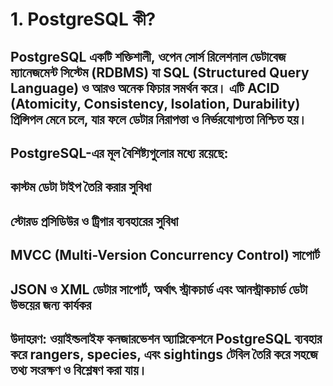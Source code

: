 # 1. PostgreSQL কী?
## PostgreSQL একটি শক্তিশালী, ওপেন সোর্স রিলেশনাল ডেটাবেজ ম্যানেজমেন্ট সিস্টেম (RDBMS) যা SQL (Structured Query Language) ও আরও অনেক ফিচার সমর্থন করে। এটি ACID (Atomicity, Consistency, Isolation, Durability) প্রিন্সিপল মেনে চলে, যার ফলে ডেটার নিরাপত্তা ও নির্ভরযোগ্যতা নিশ্চিত হয়।

## PostgreSQL-এর মূল বৈশিষ্ট্যগুলোর মধ্যে রয়েছে:

## কাস্টম ডেটা টাইপ তৈরি করার সুবিধা

## স্টোরড প্রসিডিউর ও ট্রিগার ব্যবহারের সুবিধা

## MVCC (Multi-Version Concurrency Control) সাপোর্ট

## JSON ও XML ডেটার সাপোর্ট, অর্থাৎ স্ট্রাকচার্ড এবং আনস্ট্রাকচার্ড ডেটা উভয়ের জন্য কার্যকর

## উদাহরণ: ওয়াইল্ডলাইফ কনজারভেশন অ্যাপ্লিকেশনে PostgreSQL ব্যবহার করে rangers, species, এবং sightings টেবিল তৈরি করে সহজে তথ্য সংরক্ষণ ও বিশ্লেষণ করা যায়।
